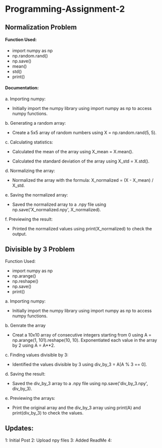 # Programming-Assignment-2

## Normalization Problem
#### Function Used:
  - import numpy as np
  - np.random.rand()
  - np.save()
  - mean()
  - std()
  - print()

#### Documentation:
a. Importing numpy:

- Initially import the numpy library using import numpy as np to access numpy functions.

b. Generating a random array:

- Create a 5x5 array of random numbers using X = np.random.rand(5, 5).

c. Calculating statistics:

- Calculated the mean of the array using X_mean = X.mean().

- Calculated the standard deviation of the array using X_std = X.std().

d. Normalizing the array:

- Normalized the array with the formula: X_normalized = (X - X_mean) / X_std.

e. Saving the normalized array:

- Saved the normalized array to a .npy file using np.save('X_normalized.npy', X_normalized).

f. Previewing the result:

- Printed the normalized values using print(X_normalized) to check the output.

## Divisible by 3 Problem
Function Used:
  - import numpy as np
  - np.arange()
  - np.reshape()
  - np.save()
  - print()

a. Importing numpy:

- Initially import the numpy library using import numpy as np to access numpy functions.

b. Genrate the array

- Creat a 10x10 array of consecutive integers starting from 0 using A = np.arange(1, 101).reshape(10, 10).
Exponentiated each value in the array by 2 using A = A**2.

c. Finding values divisible by 3:

- Identified the values divisible by 3 using div_by_3 = A[A % 3 == 0].

d. Saving the result:

- Saved the div_by_3 array to a .npy file using np.save('div_by_3.npy', div_by_3).

e. Previewing the arrays:

- Print the original array and the div_by_3 array using print(A) and print(div_by_3) to check the values.

## Updates:
1: Initial Post
2: Upload npy files
3: Added ReadMe
4: 
